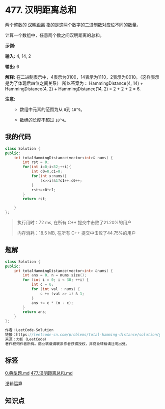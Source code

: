 # 477. 汉明距离总和
两个整数的 <a href="https://baike.baidu.com/item/%E6%B1%89%E6%98%8E%E8%B7%9D%E7%A6%BB/475174?fr=aladdin">汉明距离</a> 指的是这两个数字的二进制数对应位不同的数量。

计算一个数组中，任意两个数之间汉明距离的总和。

**示例:**

**输入:** 4, 14, 2

**输出:** 6

**解释:** 在二进制表示中，4表示为0100，14表示为1110，2表示为0010。（这样表示是为了体现后四位之间关系）
所以答案为：
HammingDistance(4, 14) + HammingDistance(4, 2) + HammingDistance(14, 2) = 2 + 2 + 2 = 6.


**注意:**

<ol>

- 数组中元素的范围为从 `0`到 `10^9`。

- 数组的长度不超过 `10^4`。
</ol>

## 我的代码

```c++
class Solution {
public:
    int totalHammingDistance(vector<int>& nums) {
        int rst = 0;
        for(int i=0;i<32;++i){
            int c0=0,c1=0;
            for(int x:nums){
                (x>>i)&1?c1++:c0++;
            }
            rst+=c0*c1;
        }
        return rst;

    }
};
```
> 执行用时：72 ms, 在所有 C++ 提交中击败了21.20%的用户
>
> 内存消耗：18.5 MB, 在所有 C++ 提交中击败了44.75%的用户

## 题解

```c++
class Solution {
public:
    int totalHammingDistance(vector<int> &nums) {
        int ans = 0, n = nums.size();
        for (int i = 0; i < 30; ++i) {
            int c = 0;
            for (int val : nums) {
                c += (val >> i) & 1;
            }
            ans += c * (n - c);
        }
        return ans;
    }
};

作者：LeetCode-Solution
链接：https://leetcode-cn.com/problems/total-hamming-distance/solution/yi-ming-ju-chi-zong-he-by-leetcode-solut-t0ev/
来源：力扣（LeetCode）
著作权归作者所有。商业转载请联系作者获得授权，非商业转载请注明出处。
```

## 标签
[0.典型题.md](0.典型题.md)
[477.汉明距离总和.md](477.汉明距离总和.md)

逻辑运算

## 知识点
